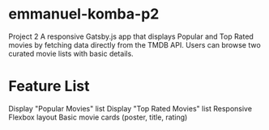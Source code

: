 # emmanuel-komba-p2
Project 2
A responsive Gatsby.js app that displays Popular and Top Rated movies by fetching data directly from the TMDB API. Users can browse two curated movie lists with basic details.
# Feature List
Display "Popular Movies" list
Display "Top Rated Movies" list
Responsive Flexbox layout
Basic movie cards (poster, title, rating)